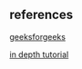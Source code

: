 
## references

[geeksforgeeks](https://www.geeksforgeeks.org/type-inference-in-c-auto-and-decltype/)

[in depth tutorial](http://thbecker.net/articles/auto_and_decltype/section_01.html)
